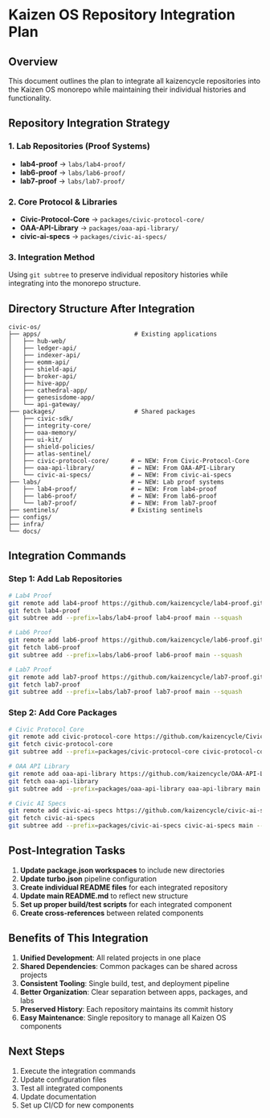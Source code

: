 # Kaizen OS Repository Integration Plan

## Overview
This document outlines the plan to integrate all kaizencycle repositories into the Kaizen OS monorepo while maintaining their individual histories and functionality.

## Repository Integration Strategy

### 1. Lab Repositories (Proof Systems)
- **lab4-proof** → `labs/lab4-proof/`
- **lab6-proof** → `labs/lab6-proof/`
- **lab7-proof** → `labs/lab7-proof/`

### 2. Core Protocol & Libraries
- **Civic-Protocol-Core** → `packages/civic-protocol-core/`
- **OAA-API-Library** → `packages/oaa-api-library/`
- **civic-ai-specs** → `packages/civic-ai-specs/`

### 3. Integration Method
Using `git subtree` to preserve individual repository histories while integrating into the monorepo structure.

## Directory Structure After Integration

```
civic-os/
├── apps/                          # Existing applications
│   ├── hub-web/
│   ├── ledger-api/
│   ├── indexer-api/
│   ├── eomm-api/
│   ├── shield-api/
│   ├── broker-api/
│   ├── hive-app/
│   ├── cathedral-app/
│   ├── genesisdome-app/
│   └── api-gateway/
├── packages/                      # Shared packages
│   ├── civic-sdk/
│   ├── integrity-core/
│   ├── oaa-memory/
│   ├── ui-kit/
│   ├── shield-policies/
│   ├── atlas-sentinel/
│   ├── civic-protocol-core/      # ← NEW: From Civic-Protocol-Core
│   ├── oaa-api-library/          # ← NEW: From OAA-API-Library
│   └── civic-ai-specs/           # ← NEW: From civic-ai-specs
├── labs/                         # ← NEW: Lab proof systems
│   ├── lab4-proof/               # ← NEW: From lab4-proof
│   ├── lab6-proof/               # ← NEW: From lab6-proof
│   └── lab7-proof/               # ← NEW: From lab7-proof
├── sentinels/                    # Existing sentinels
├── configs/
├── infra/
└── docs/
```

## Integration Commands

### Step 1: Add Lab Repositories
```bash
# Lab4 Proof
git remote add lab4-proof https://github.com/kaizencycle/lab4-proof.git
git fetch lab4-proof
git subtree add --prefix=labs/lab4-proof lab4-proof main --squash

# Lab6 Proof  
git remote add lab6-proof https://github.com/kaizencycle/lab6-proof.git
git fetch lab6-proof
git subtree add --prefix=labs/lab6-proof lab6-proof main --squash

# Lab7 Proof
git remote add lab7-proof https://github.com/kaizencycle/lab7-proof.git
git fetch lab7-proof
git subtree add --prefix=labs/lab7-proof lab7-proof main --squash
```

### Step 2: Add Core Packages
```bash
# Civic Protocol Core
git remote add civic-protocol-core https://github.com/kaizencycle/Civic-Protocol-Core.git
git fetch civic-protocol-core
git subtree add --prefix=packages/civic-protocol-core civic-protocol-core main --squash

# OAA API Library
git remote add oaa-api-library https://github.com/kaizencycle/OAA-API-Library.git
git fetch oaa-api-library
git subtree add --prefix=packages/oaa-api-library oaa-api-library main --squash

# Civic AI Specs
git remote add civic-ai-specs https://github.com/kaizencycle/civic-ai-specs.git
git fetch civic-ai-specs
git subtree add --prefix=packages/civic-ai-specs civic-ai-specs main --squash
```

## Post-Integration Tasks

1. **Update package.json workspaces** to include new directories
2. **Update turbo.json** pipeline configuration
3. **Create individual README files** for each integrated repository
4. **Update main README.md** to reflect new structure
5. **Set up proper build/test scripts** for each integrated component
6. **Create cross-references** between related components

## Benefits of This Integration

1. **Unified Development**: All related projects in one place
2. **Shared Dependencies**: Common packages can be shared across projects
3. **Consistent Tooling**: Single build, test, and deployment pipeline
4. **Better Organization**: Clear separation between apps, packages, and labs
5. **Preserved History**: Each repository maintains its commit history
6. **Easy Maintenance**: Single repository to manage all Kaizen OS components

## Next Steps

1. Execute the integration commands
2. Update configuration files
3. Test all integrated components
4. Update documentation
5. Set up CI/CD for new components

